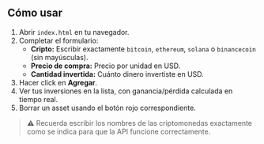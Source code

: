 ## Cómo usar

1. Abrir `index.html` en tu navegador.
2. Completar el formulario:
   - **Cripto:** Escribir exactamente `bitcoin`, `ethereum`, `solana` o `binancecoin` (sin mayúsculas).  
   - **Precio de compra:** Precio por unidad en USD.  
   - **Cantidad invertida:** Cuánto dinero invertiste en USD.
3. Hacer click en **Agregar**.
4. Ver tus inversiones en la lista, con ganancia/pérdida calculada en tiempo real.
5. Borrar un asset usando el botón rojo correspondiente.

> ⚠️ Recuerda escribir los nombres de las criptomonedas exactamente como se indica para que la API funcione correctamente.
